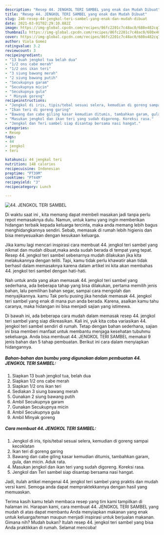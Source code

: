 ```yaml
---
description: "Resep 44. JENGKOL TERI SAMBEL yang enak dan Mudah Dibuat"
title: "Resep 44. JENGKOL TERI SAMBEL yang enak dan Mudah Dibuat"
slug: 246-resep-44-jengkol-teri-sambel-yang-enak-dan-mudah-dibuat
date: 2021-03-01T02:29:10.882Z
image: https://img-global.cpcdn.com/recipes/86fc2201c7c48ac0/680x482cq70/44-jengkol-teri-sambel-foto-resep-utama.jpg
thumbnail: https://img-global.cpcdn.com/recipes/86fc2201c7c48ac0/680x482cq70/44-jengkol-teri-sambel-foto-resep-utama.jpg
cover: https://img-global.cpcdn.com/recipes/86fc2201c7c48ac0/680x482cq70/44-jengkol-teri-sambel-foto-resep-utama.jpg
author: Viola Gomez
ratingvalue: 3.2
reviewcount: 3
recipeingredient:
- "13 buah jengkol tua belah dua"
- "1/2 ons cabe merah"
- "1/2 ons ikan teri"
- "3 siung bawang merah"
- "2 siung bawang putih"
- "Secukupnya garam"
- "Secukupnya micin"
- "Secukupnya gula"
- " Minyak goreng"
recipeinstructions:
- "Jengkol di iris, tipis/tebal sesuai selera, kemudian di goreng sampai kecoklatan"
- "Ikan teri di goreng garing"
- "Bawang dan cabe giling kasar kemudian ditumis, tambahkan garam, gula, dan micin. Aduk rata."
- "Masukan jengkol dan ikan teri yang sudah digoreng. Koreksi rasa."
- "Jengkol dan Teri sambel siap disantap bersama nasi hangat."
categories:
- Resep
tags:
- 44
- jengkol
- teri

katakunci: 44 jengkol teri 
nutrition: 148 calories
recipecuisine: Indonesian
preptime: "PT39M"
cooktime: "PT44M"
recipeyield: "3"
recipecategory: Lunch

---
```



![44. JENGKOL TERI SAMBEL](https://img-global.cpcdn.com/recipes/86fc2201c7c48ac0/680x482cq70/44-jengkol-teri-sambel-foto-resep-utama.jpg)

Di waktu  saat ini , kita memang dapat membeli masakan jadi tanpa perlu repot memasaknya dulu. Namun, untuk kamu yang ingin memberikan hidangan terbaik kepada keluarga tercinta, maka anda memang lebih bagus menghidangkannya sendiri. Sebab, memasak di rumah lebih higienis dan bisa menyesuaikan dengan kesukaan keluarga.

Jika kamu lagi mencari inspirasi cara membuat 44. jengkol teri sambel yang nikmat dan mudah dibuat,maka anda sudah berada di tempat yang tepat. Resep 44. jengkol teri sambel  sebenarnya mudah dilakukan jika kita melakukannya dengan teliti. Tapi, kamu tidak perlu khawatir akan tidak berhasil dalam memasaknya 
karena dalam artikel ini kita akan membahas 44. jengkol teri sambel dengan hati-hati.  



Nah untuk anda yang akan memasak 44. jengkol teri sambel yang sederhana, ada beberapa tahap yang bisa dilakukan, pertama memilih jenis bahan, lalu pemilihan bahan segar, sampai cara mengolah dan menyajikannya. kamu Tak perlu pusing jika hendak memasak 44. jengkol teri sambel yang enak di mana pun anda berada. Karena, asalkan kamu  tahu caranya, maka hidangan ini bisa menjadi sajian yang istimewa.

Di bawah ini, ada beberapa cara mudah dalam memasak resep 44. jengkol teri sambel yang siap dikreasikan. Kali ini, yuk kita coba variasikan 44. jengkol teri sambel sendiri di rumah. Tetap dengan bahan sederhana, sajian ini bisa memberi manfaat untuk membantu menjaga kesehatan tubuhmu sekeluarga. Anda bisa membuat 44. JENGKOL TERI SAMBEL memakai 9 jenis bahan dan 5 tahap pembuatan. Berikut ini cara dalam menyiapkan hidangannya.

<!--inarticleads1-->

##### Bahan-bahan dan bumbu yang digunakan dalam pembuatan 44. JENGKOL TERI SAMBEL:

1. Siapkan 13 buah jengkol tua, belah dua
1. Siapkan 1/2 ons cabe merah
1. Siapkan 1/2 ons ikan teri
1. Sediakan 3 siung bawang merah
1. Gunakan 2 siung bawang putih
1. Ambil Secukupnya garam
1. Gunakan Secukupnya micin
1. Ambil Secukupnya gula
1. Ambil  Minyak goreng




<!--inarticleads2-->

##### Cara membuat 44. JENGKOL TERI SAMBEL:

1. Jengkol di iris, tipis/tebal sesuai selera, kemudian di goreng sampai kecoklatan
1. Ikan teri di goreng garing
1. Bawang dan cabe giling kasar kemudian ditumis, tambahkan garam, gula, dan micin. Aduk rata.
1. Masukan jengkol dan ikan teri yang sudah digoreng. Koreksi rasa.
1. Jengkol dan Teri sambel siap disantap bersama nasi hangat.




Jadi, itulah artikel mengenai  44. jengkol teri sambel  yang praktis dan mudah versi kami. Semoga anda dapat mempraktekkannya dengan hasil yang memuaskan. 

Terima kasih kamu telah membaca resep yang tim kami tampilkan di halaman ini. Harapan kami, cara membuat  44. JENGKOL TERI SAMBEL yang mudah di atas dapat membantu Anda menyiapkan makanan yang enak untuk keluarga/teman maupun menjadi inspirasi untuk berjualan makanan. Gimana nih? Mudah bukan? Itulah resep 44. jengkol teri sambel yang bisa Anda praktikkan di rumah. Selamat mencoba!

